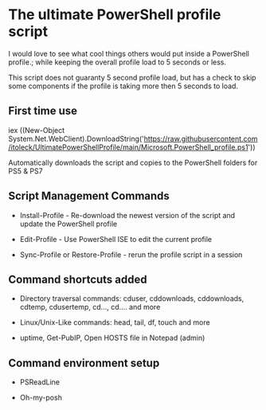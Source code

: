 # The ultimate PowerShell profile script

I would love to see what cool things others would put inside a PowerShell profile.; while keeping the overall profile load to 5 seconds or less.

This script does not guaranty 5 second profile load, but has a check to skip some components if the profile is taking more then 5 seconds to load.

## First time use

iex ((New-Object System.Net.WebClient).DownloadString('https://raw.githubusercontent.com/itoleck/UltimatePowerShellProfile/main/Microsoft.PowerShell_profile.ps1'))

Automatically downloads the script and copies to the PowerShell folders for PS5 & PS7

## Script Management Commands

- Install-Profile - Re-download the newest version of the script and update the PowerShell profile

- Edit-Profile - Use PowerShell ISE to edit the current profile

- Sync-Profile or Restore-Profile - rerun the profile script in a session

## Command shortcuts added

- Directory traversal commands: cduser, cddownloads, cddownloads, cdtemp, cdusertemp, cd..., cd.... and more

- Linux/Unix-Like commands: head, tail, df, touch and more

- uptime, Get-PubIP, Open HOSTS file in Notepad (admin)

## Command environment setup

- PSReadLine

- Oh-my-posh
